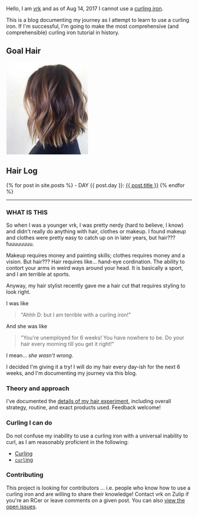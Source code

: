 Hello, I am [vrk](https://github.com/vrk/) and as of Aug 14, 2017 I cannot use a [curling iron](https://www.target.com/p/conair-174-ceramic-satin-finish-instant-heat-curling-iron-1-1-2/-/A-10538613#lnk=sametab).

This is a blog documenting my journey as I attempt to learn to use a curling iron. If I'm successful, I'm going to make the most comprehensive (and comprehensible) curling iron tutorial in history.


## Goal Hair

[<img src="images/goal-hair.jpg" alt="cool girl hair" height="250"/>](https://www.google.com/search?q=balayage+short+hair&tbm=isch)

## Hair Log

{% for post in site.posts %}
\- DAY {{ post.day }}: <a href="{{ post.url }}">{{ post.title }}</a>
{% endfor %}

--- 

### WHAT IS THIS

So when I was a younger vrk, I was pretty nerdy (hard to believe, I know) and didn't really do anything with hair, clothes or makeup. I found makeup and clothes were pretty easy to catch up on in later years, but hair??? fuuuuuuuu.

Makeup requires money and painting skills; clothes requires money and a vision. But hair??? Hair requires like... hand-eye cordination. The ability to contort your arms in weird ways around your head. It is basically a sport, and I am terrible at sports.

Anyway, my hair stylist recently gave me a hair cut that requires styling to look right.

I was like
> "Ahhh D: but I am terrible with a curling iron!" 

And she was like
> "You're unemployed for 6 weeks! You have nowhere to be. Do your hair every morning till you get it right!"

I mean... *she wasn't wrong*.

I decided I'm giving it a try! I will do my hair every day-ish for the next 6 weeks, and I'm documenting my journey via this blog.

### Theory and approach

I've documented the [details of my hair experiment](approach), including overall strategy, routine, and exact products used. Feedback welcome!

### Curling I can do

Do not confuse my inability to use a curling iron with a universal inability to curl, as I am reasonably proficient in the following:

- [Curling](https://www.youtube.com/watch?v=EMz_XwbJ8l8)
- [`curl`ing](https://en.wikipedia.org/wiki/CURL)

### Contributing

This project is looking for contributors ... i.e. people who know how to use a curling iron and are willing to share their knowledge! Contact vrk on Zulip if you're an RCer or leave comments on a given post. You can also [view the open issues](https://github.com/vrk/LearnToCurl/issues).

